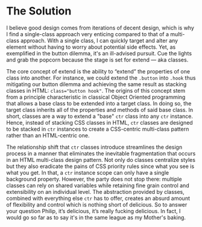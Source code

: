 # The Solution

I believe good design comes from iterations of decent design, which is why I find a single-class approach very enticing compared to that of a multi-class approach. With a single class, I can quickly target and alter any element without having to worry about potential side effects. Yet, as exemplified in the button dilemma, it's an ill-advised pursuit. Cue the lights and grab the popcorn because the stage is set for extend &mdash; aka classes.

The core concept of extend is the ability to “extend” the properties of one class into another. For instance, we could extend the `.button` into `.hook` thus mitigating our button dilemma and achieving the same result as stacking classes in HTML: `class="button hook"`. The origins of this concept stem from a principle characteristic in classical Object Oriented programming that allows a base class to be extended into a target class. In doing so, the target class inherits all of the properties and methods of said base class. In short, classes are a way to extend a "base" `ctr` class into any `ctr` instance. Hence, instead of stacking CSS classes in HTML, `ctr` classes are designed to be stacked in `ctr` instances to create a CSS-centric multi-class pattern rather than an HTML-centric one.

The relationship shift that `ctr` classes introduce streamlines the design process in a manner that eliminates the inevitable fragmentation that occurs in an HTML multi-class design pattern. Not only do classes centralize styles but they also eradicate the pains of CSS priority rules since what you see is what you get. In that, a `ctr` instance scope can only have a single background property. However, the party does not stop there: multiple classes can rely on shared variables while retaining fine grain control and extensibility on an individual level. The abstraction provided by classes, combined with everything else `ctr` has to offer, creates an absurd amount of flexibility and control which is nothing short of delicious. So to answer your question Philip, it’s delicious, it’s really fucking delicious. In fact, I would go so far as to say it's in the same league as my Mother's baking.

<div class="cf"></div>
<div class="end"></div>

